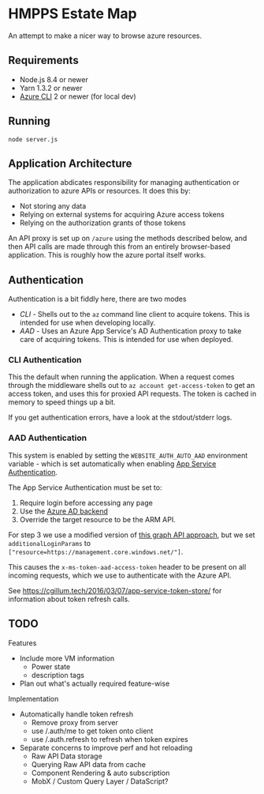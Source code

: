 # HMPPS Estate Map

An attempt to make a nicer way to browse azure resources.

## Requirements

* Node.js 8.4 or newer
* Yarn 1.3.2 or newer
* [Azure CLI](https://github.com/Azure/azure-cli) 2 or newer (for local dev)

## Running

```
node server.js
```

## Application Architecture

The application abdicates responsibility for managing authentication or authorization to azure APIs or resources. It does this by:

* Not storing any data
* Relying on external systems for acquiring Azure access tokens
* Relying on the authorization grants of those tokens

An API proxy is set up on `/azure` using the methods described below, and then API calls are made through this from an entirely browser-based application. This is roughly how the azure portal itself works.

## Authentication

Authentication is a bit fiddly here, there are two modes

* _CLI_ - Shells out to the `az` command line client to acquire tokens. This is intended for use when developing locally.
* _AAD_ - Uses an Azure App Service's AD Authentication proxy to take care of acquiring tokens. This is intended for use when deployed.

### CLI Authentication

This the default when running the application. When a request comes through the middleware shells out to `az account get-access-token` to get an access token, and uses this for proxied API requests. The token is cached in memory to speed things up a bit.

If you get authentication errors, have a look at the stdout/stderr logs.

### AAD Authentication

This system is enabled by setting the `WEBSITE_AUTH_AUTO_AAD` environment variable - which is set automatically when enabling [App Service Authentication][1].

The App Service Authentication must be set to:

1. Require login before accessing any page
2. Use the [Azure AD backend][2]
3. Override the target resource to be the ARM API.

For step 3 we use a modified version of [this graph API approach][3], but we set `additionalLoginParams` to `["resource=https://management.core.windows.net/"]`.

This causes the `x-ms-token-aad-access-token` header to be present on all incoming requests, which we use to authenticate with the Azure API.

See https://cgillum.tech/2016/03/07/app-service-token-store/ for information about token refresh calls.

[1]: https://docs.microsoft.com/en-us/azure/app-service/app-service-authentication-overview
[2]: https://docs.microsoft.com/en-us/azure/app-service/app-service-mobile-how-to-configure-active-directory-authentication
[3]: https://cgillum.tech/2016/03/25/app-service-auth-aad-graph-api/

## TODO

Features

* Include more VM information
  * Power state
  * description tags
* Plan out what's actually required feature-wise

Implementation

* Automatically handle token refresh
  * Remove proxy from server
  * use /.auth/me to get token onto client
  * use /.auth.refresh to refresh when token expires
* Separate concerns to improve perf and hot reloading
  * Raw API Data storage
  * Querying Raw API data from cache
  * Component Rendering & auto subscription
  * MobX / Custom Query Layer / DataScript?
